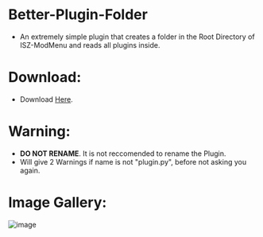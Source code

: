 # Better-Plugin-Folder
- An extremely simple plugin that creates a folder in the Root Directory of ISZ-ModMenu and reads all plugins inside.

# Download:
- Download [Here](https://github.com/YT-Toaster/Better-Plugin-Folder/releases/download/release-1/plugin.py).

# Warning:
- **DO NOT RENAME**. It is not reccomended to rename the Plugin.
- Will give 2 Warnings if name is not "plugin.py", before not asking you again.


# Image Gallery:
![image](https://github.com/YT-Toaster/Better-Plugin-Folder/assets/131509058/235aea3e-a069-4aac-8184-944d91d8bd75)

